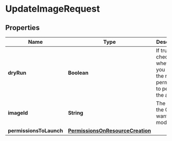 

# UpdateImageRequest


## Properties

| Name | Type | Description | Notes |
|------------ | ------------- | ------------- | -------------|
|**dryRun** | **Boolean** | If true, checks whether you have the required permissions to perform the action. |  [optional] |
|**imageId** | **String** | The ID of the OMI you want to modify. |  |
|**permissionsToLaunch** | [**PermissionsOnResourceCreation**](PermissionsOnResourceCreation.md) |  |  |



